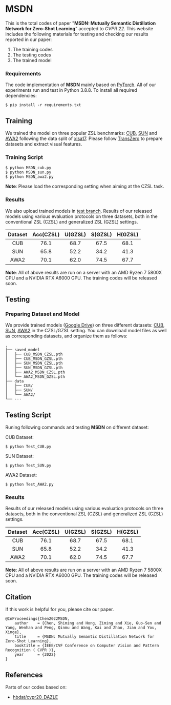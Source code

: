 # MSDN

This is the total codes of paper "**MSDN: Mutually Semantic Distillation Network for Zero-Shot Learning**" accepted to *CVPR'22*. This website includes the following materials for testing and checking our results reported in our paper:

1. The training codes
1. The testing codes
2. The trained model

### Requirements
The code implementation of **MSDN** mainly based on [PyTorch](https://pytorch.org/). All of our experiments run and test in Python 3.8.8. To install all required dependencies:
```
$ pip install -r requirements.txt
```

## Training

We trained the model on three popular ZSL benchmarks: [CUB](http://www.vision.caltech.edu/visipedia/CUB-200-2011.html), [SUN](http://cs.brown.edu/~gmpatter/sunattributes.html) and [AWA2](http://cvml.ist.ac.at/AwA2/) following the data split of [xlsa17](http://datasets.d2.mpi-inf.mpg.de/xian/xlsa17.zip). 
Please follow [TransZero](https://github.com/shiming-chen/TransZero) to prepare datasets and extract visual features.

### Training Script

```
$ python MSDN_cub.py
$ python MSDN_sun.py
$ python MSDN_awa2.py
```
**Note**: Please load the corresponding setting when aiming at the CZSL task.

### Results
We also upload trained models in [test branch](https://github.com/shiming-chen/MSDN). Results of our released models using various evaluation protocols on three datasets, both in the conventional ZSL (CZSL) and generalized ZSL (GZSL) settings.

| Dataset | Acc(CZSL) | U(GZSL) | S(GZSL) | H(GZSL) |
| :-----: | :-----: | :-----: | :-----: | :-----: |
| CUB | 76.1 | 68.7 | 67.5 | 68.1 |
| SUN | 65.8 | 52.2 | 34.2 | 41.3 |
| AWA2 | 70.1 | 62.0 | 74.5 | 67.7 |

**Note**: All of above results are run on a server with an AMD Ryzen 7 5800X CPU and a NVIDIA RTX A6000 GPU. The training codes will be released soon.

## Testing

### Preparing Dataset and Model

We provide trained models ([Google Drive](https://drive.google.com/drive/folders/1IBGfPXleu4E2BLTI4TlUL1jYSuwahbYC?usp=sharing)) on three different datasets: [CUB](http://www.vision.caltech.edu/visipedia/CUB-200-2011.html), [SUN](http://cs.brown.edu/~gmpatter/sunattributes.html), [AWA2](http://cvml.ist.ac.at/AwA2/) in the CZSL/GZSL setting. You can download model files as well as corresponding datasets, and organize them as follows: 
```
.
├── saved_model
│   ├── CUB_MSDN_CZSL.pth
│   ├── CUB_MSDN_GZSL.pth
│   ├── SUN_MSDN_CZSL.pth
│   ├── SUN_MSDN_GZSL.pth
│   ├── AWA2_MSDN_CZSL.pth
│   └── AWA2_MSDN_GZSL.pth
├── data
│   ├── CUB/
│   ├── SUN/
│   └── AWA2/
└── ···
```


## Testing Script
Runing following commands and testing **MSDN** on different dataset:

CUB Dataset: 
```
$ python Test_CUB.py     
```
SUN Dataset:
```
$ python Test_SUN.py     
```
AWA2 Dataset: 
```
$ python Test_AWA2.py     
```

### Results
Results of our released models using various evaluation protocols on three datasets, both in the conventional ZSL (CZSL) and generalized ZSL (GZSL) settings.

| Dataset | Acc(CZSL) | U(GZSL) | S(GZSL) | H(GZSL) |
| :-----: | :-----: | :-----: | :-----: | :-----: |
| CUB | 76.1 | 68.7 | 67.5 | 68.1 |
| SUN | 65.8 | 52.2 | 34.2 | 41.3 |
| AWA2 | 70.1 | 62.0 | 74.5 | 67.7 |

**Note**: All of above results are run on a server with an AMD Ryzen 7 5800X CPU and a NVIDIA RTX A6000 GPU. The training codes will be released soon.

## Citation
If this work is helpful for you, please cite our paper.

```
@InProceedings{Chen2022MSDN,
    author    = {Chen, Shiming and Hong, Ziming and Xie, Guo-Sen and Yang, Wenhan and Peng, Qinmu and Wang, Kai and Zhao, Jian and You, Xinge},
    title     = {MSDN: Mutually Semantic Distillation Network for Zero-Shot Learning},
    booktitle = {IEEE/CVF Conference on Computer Vision and Pattern Recognition ( CVPR )},
    year      = {2022}
}
```


## References
Parts of our codes based on:
* [hbdat/cvpr20_DAZLE](https://github.com/hbdat/cvpr20_DAZLE)
<!--
# Visualization Results
## t-SNE Visualizations
The t-SNE visualization of visual features for seen classes and unseen classes on three datasets, learned by the **"baseline"**, **"MSDN(V->A)"**, **"MSDN(A->V)"**, and **"MSDN(V->A and A->V)"**. The 10 colors denote 10 different seen/unseen classes randomly selected from each dataset.
### CUB Dataset: 
Seen Classes: 
![](images/tsne/cub_tsne_train_seen.png)
Unseen Classes: 
![](images/tsne/cub_tsne_test_unseen.png)

### SUN Dataset:
Seen Classes:  
![](images/tsne/sun_tsne_train_seen.png)
Unseen Class: 
![](images/tsne/sun_tsne_test_unseen.png)

### AWA2 Dataset: 
Seen Classes: 
![](images/tsne/awa2_tsne_train_seen.png)
Unseen Classes: 
![](images/tsne/awa2_tsne_test_unseen.png)

## Attention Maps
Visualization of attention maps for the two mutual attention sub-nets. For each group, the attention maps in the first row are learned by **Attribute->Visual subnet**, the attention maps in the second row  are learned by **Visual->Attribute subnet**. The scores are the attribute scores. 

![](images/t-v/Acadian_Flycatcher_0008_795599.jpg)
![](images/v-t/Acadian_Flycatcher_0008_795599.jpg)
--------------------------------------------------------------------------------------------------------------------------------------------------------------------------------
![](images/t-v/American_Goldfinch_0092_32910.jpg)
![](images/v-t/American_Goldfinch_0092_32910.jpg)
--------------------------------------------------------------------------------------------------------------------------------------------------------------------------------
![](images/t-v/Canada_Warbler_0117_162394.jpg)
![](images/v-t/Canada_Warbler_0117_162394.jpg)
--------------------------------------------------------------------------------------------------------------------------------------------------------------------------------
![](images/t-v/Elegant_Tern_0085_151091.jpg)
![](images/v-t/Elegant_Tern_0085_151091.jpg)
--------------------------------------------------------------------------------------------------------------------------------------------------------------------------------
![](images/t-v/European_Goldfinch_0025_794647.jpg)
![](images/v-t/European_Goldfinch_0025_794647.jpg)
--------------------------------------------------------------------------------------------------------------------------------------------------------------------------------
![](images/t-v/Vesper_Sparrow_0090_125690.jpg)
![](images/v-t/Vesper_Sparrow_0090_125690.jpg)
--------------------------------------------------------------------------------------------------------------------------------------------------------------------------------
![](images/t-v/Western_Gull_0058_53882.jpg)
![](images/v-t/Western_Gull_0058_53882.jpg)
--------------------------------------------------------------------------------------------------------------------------------------------------------------------------------
![](images/t-v/White_Throated_Sparrow_0128_128956.jpg)
![](images/v-t/White_Throated_Sparrow_0128_128956.jpg)
--------------------------------------------------------------------------------------------------------------------------------------------------------------------------------
![](images/t-v/Winter_Wren_0118_189805.jpg)
![](images/v-t/Winter_Wren_0118_189805.jpg)
--------------------------------------------------------------------------------------------------------------------------------------------------------------------------------
![](images/t-v/Yellow_Breasted_Chat_0044_22106.jpg)
![](images/v-t/Yellow_Breasted_Chat_0044_22106.jpg)
-->
